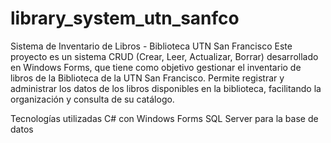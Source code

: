 # library_system_utn_sanfco
Sistema de Inventario de Libros - Biblioteca UTN San Francisco
Este proyecto es un sistema CRUD (Crear, Leer, Actualizar, Borrar) desarrollado en Windows Forms, que tiene como objetivo gestionar el inventario de libros de la Biblioteca de la UTN San Francisco. Permite registrar y administrar los datos de los libros disponibles en la biblioteca, facilitando la organización y consulta de su catálogo.

Tecnologías utilizadas
C# con Windows Forms
SQL Server para la base de datos
